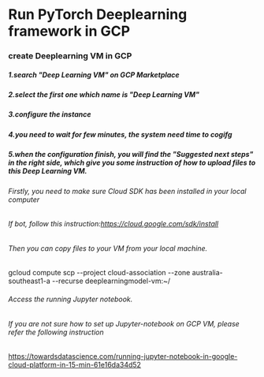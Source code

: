 # Run PyTorch Deeplearning framework in GCP


### create Deeplearning VM in GCP
##### 1.search "Deep Learning VM" on GCP Marketplace
##### 2.select the first one which name is "Deep Learning VM"
##### 3.configure the instance 

##### 4.you need to wait for few minutes, the system need time to cogifg

##### 5.when the configuration finish, you will find the "Suggested next steps" in the right side, which give you some instruction of how to upload files to this Deep Learning VM.

###### Firstly, you need to make sure Cloud SDK has been installed in your local computer
###### If bot, follow this instruction:https://cloud.google.com/sdk/install

###### Then you can copy files to your VM from your local machine.
gcloud compute scp --project cloud-association --zone australia-southeast1-a --recurse <local file or directory> deeplearningmodel-vm:~/
  
  
###### Access the running Jupyter notebook.
###### If you are not sure how to set up Jupyter-notebook on GCP VM, please refer the following instruction
https://towardsdatascience.com/running-jupyter-notebook-in-google-cloud-platform-in-15-min-61e16da34d52
